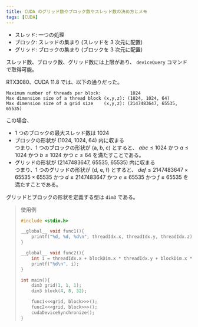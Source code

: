 ```yaml
---
title: CUDA のグリッド数やブロック数やスレッド数の決め方とメモ
tags: [CUDA]
---
```


- スレッド: 一つの処理
- ブロック: スレッドの集まり (スレッドを 3 次元に配置)
- グリッド: ブロックの集まり (ブロックを 3 次元に配置)

スレッド数、ブロック数、グリッド数には上限があり、
`deviceQuery` コマンドで取得可能。

RTX3080、CUDA 11.8 では、以下の通りだった。

```
Maximum number of threads per block:           1024
Max dimension size of a thread block (x,y,z): (1024, 1024, 64)
Max dimension size of a grid size    (x,y,z): (2147483647, 65535, 65535)
```

この場合、
- 1 つのブロックの最大スレッド数は 1024
- ブロックの形状が (1024, 1024, 64) 内に収まる  
  つまり、1 つのブロックの形状が (a, b, c) とすると、
$abc \leq 1024$ かつ $a \leq 1024$ かつ $b \leq 1024$ かつ $c \leq 64$ を満たすことである。
- グリッドの形状が (2147483647, 65535, 65535) 内に収まる  
  つまり、1 つのグリッドの形状が (d, e, f) とすると、
$def \leq 2147483647 \times 65535 \times 65535$ かつ $d \leq 2147483647$ かつ $e \leq 65535$ かつ $f \leq 65535$ を満たすことである。

グリッドとブロックの形状を定義する型は `dim3` である。

> 使用例
> 
> ```cpp
> #include <stdio.h>
> 
> __global__ void func1(){
>     printf("%d, %d, %d\n", threadIdx.x, threadIdx.y, threadIdx.z);
> }
> 
> __global__ void func2(){
>     int i = threadIdx.x + blockDim.x * threadIdx.y + blockDim.x * blockDim.y * threadIdx.z;
>     printf("%d\n", i);
> }
> 
> int main(){
>     dim3 grid(1, 1, 1);
>     dim3 block(4, 8, 32);
> 
>     func1<<<grid, block>>>();
>     func2<<<grid, block>>>();
>     cudaDeviceSynchronize();
> }
> ```
